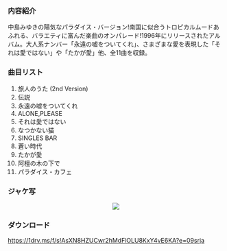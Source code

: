 ### 内容紹介

中島みゆきの陽気なパラダイス・バージョン!南国に似合うトロピカルムードあふれる、バラエティに富んだ楽曲のオンパレード!1996年にリリースされたアルバム。大人系ナンバー「永遠の嘘をついてくれ」、さまざまな愛を表現した「それは愛ではない」や「たかが愛」他、全11曲を収録。

### 曲目リスト

1. 旅人のうた (2nd Version)
2. 伝説
3. 永遠の嘘をついてくれ
4. ALONE,PLEASE
5. それは愛ではない
6. なつかない猫
7. SINGLES BAR
8. 蒼い時代
9. たかが愛
10. 阿檀の木の下で
11. パラダイス・カフェ

### ジャケ写

<div align="center"><img src="https://github.com/KawausoJyou/KawausoJyou.github.io/assets/92703641/cf2a098b-da0b-426e-a8ea-15f1a0e9c38b"></div>

### ダウンロード

https://1drv.ms/f/s!AsXN8HZUCwr2hMdFlOLU8KxY4vE6KA?e=09srja